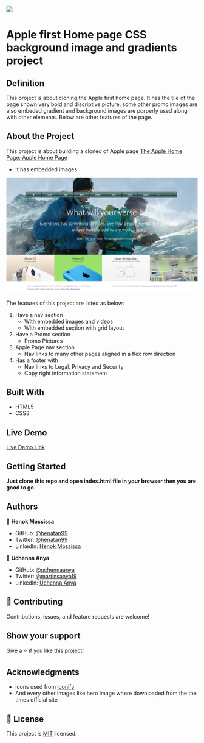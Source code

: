 
![](https://img.shields.io/badge/Microverse-blueviolet)

# Apple first Home page CSS background image and gradients project

## Definition

This project is about cloning the Apple first home page. It has the tile of the page shown very bold and discriptive picture. some other promo images are also embeded gradient and background images are porperly used along with other elements. Below are other features of the page.

## About the Project

This project is about building a cloned of Apple page [The Apple Home Page: Apple Home Page](https://web.archive.org/web/20140301004610/http://www.apple.com/)

- It has embedded images

![screenshot](./assets/images/apple-screen-shot.png)

The features of this project are listed as below:

1. Have a nav section
   - With embedded images and videos
   - With embedded section with grid layout
2. Have a Promo section
   - Promo Pictures
3. Apple Page nav section
   - Nav links to many other pages aligned in a flex row direction
4. Has a footer with
   - Nav links to Legal, Privacy and Security
   - Copy right information statement

## Built With

- HTML5
- CSS3

## Live Demo

[Live Demo Link](https://rawcdn.githack.com/henatan99/apple-main-webpage-/8d49239202832bcc592840d752ddbe1cabab6082/index.html)

## Getting Started

**Just clone this repo and open index.html file in your browser then you are good to go.**

## Authors

👤 **Henok Mossissa**

- GitHub: [@henatan99](https://github.com/henatan99)
- Twitter: [@henatan99](https://twitter.com/henatan99)
- LinkedIn: [Henok Mossissa](https://www.linkedin.com/in/henok-mekonnen-2a251613/)

👤 **Uchenna Anya**

- GitHub: [@uchennaanya](https://github.com/uchennaanya)
- Twitter: [@martinsanya19](https://twitter.com/martinsanya19)
- LinkedIn: [Uchenna Anya](https://www.linkedin.com/in/uchenna-anya/)

## 🤝 Contributing

Contributions, issues, and feature requests are welcome!

## Show your support

Give a ⭐️ if you like this project!

## Acknowledgments

- icons used from [iconify](https://fontawesome.com/)
- And every other images like hero image where downloaded from the the times official site

## 📝 License

This project is [MIT](./LICENSE) licensed.
